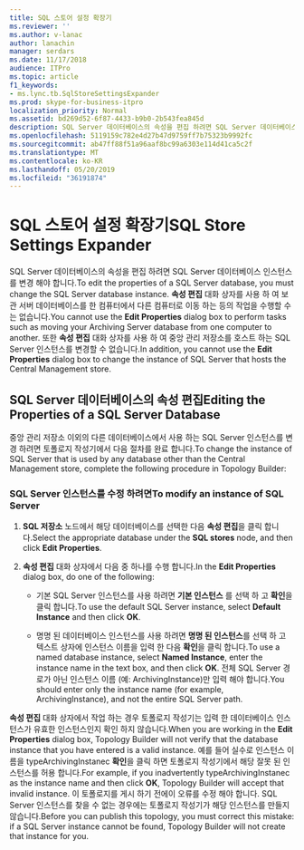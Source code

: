 ```yaml
---
title: SQL 스토어 설정 확장기
ms.reviewer: ''
ms.author: v-lanac
author: lanachin
manager: serdars
ms.date: 11/17/2018
audience: ITPro
ms.topic: article
f1_keywords:
- ms.lync.tb.SqlStoreSettingsExpander
ms.prod: skype-for-business-itpro
localization_priority: Normal
ms.assetid: bd269d52-6f87-4433-b9b0-2b543fea845d
description: SQL Server 데이터베이스의 속성을 편집 하려면 SQL Server 데이터베이스 인스턴스를 변경 해야 합니다. 속성 편집 대화 상자를 사용 하 여 보관 서버 데이터베이스를 한 컴퓨터에서 다른 컴퓨터로 이동 하는 등의 작업을 수행할 수는 없습니다. 또한 속성 편집 대화 상자를 사용 하 여 중앙 관리 저장소를 호스트 하는 SQL Server 인스턴스를 변경할 수 없습니다.
ms.openlocfilehash: 5119159c782e4d27b47d9759ff7b75323b9992fc
ms.sourcegitcommit: ab47ff88f51a96aaf8bc99a6303e114d41ca5c2f
ms.translationtype: MT
ms.contentlocale: ko-KR
ms.lasthandoff: 05/20/2019
ms.locfileid: "36191874"
---
```

# <a name="sql-store-settings-expander"></a><span data-ttu-id="d66ad-105">SQL 스토어 설정 확장기</span><span class="sxs-lookup"><span data-stu-id="d66ad-105">SQL Store Settings Expander</span></span>
 
<span data-ttu-id="d66ad-106">SQL Server 데이터베이스의 속성을 편집 하려면 SQL Server 데이터베이스 인스턴스를 변경 해야 합니다.</span><span class="sxs-lookup"><span data-stu-id="d66ad-106">To edit the properties of a SQL Server database, you must change the SQL Server database instance.</span></span> <span data-ttu-id="d66ad-107">**속성 편집** 대화 상자를 사용 하 여 보관 서버 데이터베이스를 한 컴퓨터에서 다른 컴퓨터로 이동 하는 등의 작업을 수행할 수는 없습니다.</span><span class="sxs-lookup"><span data-stu-id="d66ad-107">You cannot use the **Edit Properties** dialog box to perform tasks such as moving your Archiving Server database from one computer to another.</span></span> <span data-ttu-id="d66ad-108">또한 **속성 편집** 대화 상자를 사용 하 여 중앙 관리 저장소를 호스트 하는 SQL Server 인스턴스를 변경할 수 없습니다.</span><span class="sxs-lookup"><span data-stu-id="d66ad-108">In addition, you cannot use the **Edit Properties** dialog box to change the instance of SQL Server that hosts the Central Management store.</span></span>
  
## <a name="editing-the-properties-of-a-sql-server-database"></a><span data-ttu-id="d66ad-109">SQL Server 데이터베이스의 속성 편집</span><span class="sxs-lookup"><span data-stu-id="d66ad-109">Editing the Properties of a SQL Server Database</span></span>

<span data-ttu-id="d66ad-110">중앙 관리 저장소 이외의 다른 데이터베이스에서 사용 하는 SQL Server 인스턴스를 변경 하려면 토폴로지 작성기에서 다음 절차를 완료 합니다.</span><span class="sxs-lookup"><span data-stu-id="d66ad-110">To change the instance of SQL Server that is used by any database other than the Central Management store, complete the following procedure in Topology Builder:</span></span>
  
### <a name="to-modify-an-instance-of-sql-server"></a><span data-ttu-id="d66ad-111">SQL Server 인스턴스를 수정 하려면</span><span class="sxs-lookup"><span data-stu-id="d66ad-111">To modify an instance of SQL Server</span></span>

1. <span data-ttu-id="d66ad-112">**SQL 저장소** 노드에서 해당 데이터베이스를 선택한 다음 **속성 편집**을 클릭 합니다.</span><span class="sxs-lookup"><span data-stu-id="d66ad-112">Select the appropriate database under the **SQL stores** node, and then click **Edit Properties**.</span></span>
    
2. <span data-ttu-id="d66ad-113">**속성 편집** 대화 상자에서 다음 중 하나를 수행 합니다.</span><span class="sxs-lookup"><span data-stu-id="d66ad-113">In the **Edit Properties** dialog box, do one of the following:</span></span>
    
   - <span data-ttu-id="d66ad-114">기본 SQL Server 인스턴스를 사용 하려면 **기본 인스턴스** 를 선택 하 고 **확인**을 클릭 합니다.</span><span class="sxs-lookup"><span data-stu-id="d66ad-114">To use the default SQL Server instance, select **Default Instance** and then click **OK**.</span></span>
    
   - <span data-ttu-id="d66ad-115">명명 된 데이터베이스 인스턴스를 사용 하려면 **명명 된 인스턴스**를 선택 하 고 텍스트 상자에 인스턴스 이름을 입력 한 다음 **확인**을 클릭 합니다.</span><span class="sxs-lookup"><span data-stu-id="d66ad-115">To use a named database instance, select **Named Instance**, enter the instance name in the text box, and then click **OK**.</span></span> <span data-ttu-id="d66ad-116">전체 SQL Server 경로가 아닌 인스턴스 이름 (예: ArchivingInstance)만 입력 해야 합니다.</span><span class="sxs-lookup"><span data-stu-id="d66ad-116">You should enter only the instance name (for example, ArchivingInstance), and not the entire SQL Server path.</span></span>
    
<span data-ttu-id="d66ad-117">**속성 편집** 대화 상자에서 작업 하는 경우 토폴로지 작성기는 입력 한 데이터베이스 인스턴스가 유효한 인스턴스인지 확인 하지 않습니다.</span><span class="sxs-lookup"><span data-stu-id="d66ad-117">When you are working in the **Edit Properties** dialog box, Topology Builder will not verify that the database instance that you have entered is a valid instance.</span></span> <span data-ttu-id="d66ad-118">예를 들어 실수로 인스턴스 이름을 typeArchivingInstanec **확인**을 클릭 하면 토폴로지 작성기에서 해당 잘못 된 인스턴스를 허용 합니다.</span><span class="sxs-lookup"><span data-stu-id="d66ad-118">For example, if you inadvertently typeArchivingInstanec as the instance name and then click **OK**, Topology Builder will accept that invalid instance.</span></span> <span data-ttu-id="d66ad-119">이 토폴로지를 게시 하기 전에이 오류를 수정 해야 합니다. SQL Server 인스턴스를 찾을 수 없는 경우에는 토폴로지 작성기가 해당 인스턴스를 만들지 않습니다.</span><span class="sxs-lookup"><span data-stu-id="d66ad-119">Before you can publish this topology, you must correct this mistake: if a SQL Server instance cannot be found, Topology Builder will not create that instance for you.</span></span>
  

